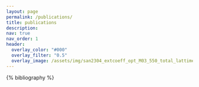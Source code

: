 ```yaml
---
layout: page
permalink: /publications/
title: publications
description: 
nav: true
nav_order: 1
header:
  overlay_color: "#000"
  overlay_filter: "0.5"
  overlay_image: /assets/img/san2304_extcoeff_opt_M03_550_total_lattime_pres9000.png
---
```


<!-- _pages/publications.md -->
<div class="publications">

{% bibliography %}

</div>
